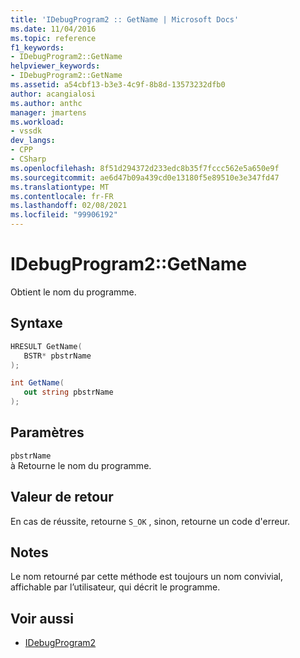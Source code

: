```yaml
---
title: 'IDebugProgram2 :: GetName | Microsoft Docs'
ms.date: 11/04/2016
ms.topic: reference
f1_keywords:
- IDebugProgram2::GetName
helpviewer_keywords:
- IDebugProgram2::GetName
ms.assetid: a54cbf13-b3e3-4c9f-8b8d-13573232dfb0
author: acangialosi
ms.author: anthc
manager: jmartens
ms.workload:
- vssdk
dev_langs:
- CPP
- CSharp
ms.openlocfilehash: 8f51d294372d233edc8b35f7fccc562e5a650e9f
ms.sourcegitcommit: ae6d47b09a439cd0e13180f5e89510e3e347fd47
ms.translationtype: MT
ms.contentlocale: fr-FR
ms.lasthandoff: 02/08/2021
ms.locfileid: "99906192"
---
```

# <a name="idebugprogram2getname"></a>IDebugProgram2::GetName
Obtient le nom du programme.

## <a name="syntax"></a>Syntaxe

```cpp
HRESULT GetName( 
   BSTR* pbstrName
);
```

```csharp
int GetName( 
   out string pbstrName
);
```

## <a name="parameters"></a>Paramètres
`pbstrName`\
à Retourne le nom du programme.

## <a name="return-value"></a>Valeur de retour
 En cas de réussite, retourne `S_OK` , sinon, retourne un code d'erreur.

## <a name="remarks"></a>Notes
 Le nom retourné par cette méthode est toujours un nom convivial, affichable par l’utilisateur, qui décrit le programme.

## <a name="see-also"></a>Voir aussi
- [IDebugProgram2](../../../extensibility/debugger/reference/idebugprogram2.md)
